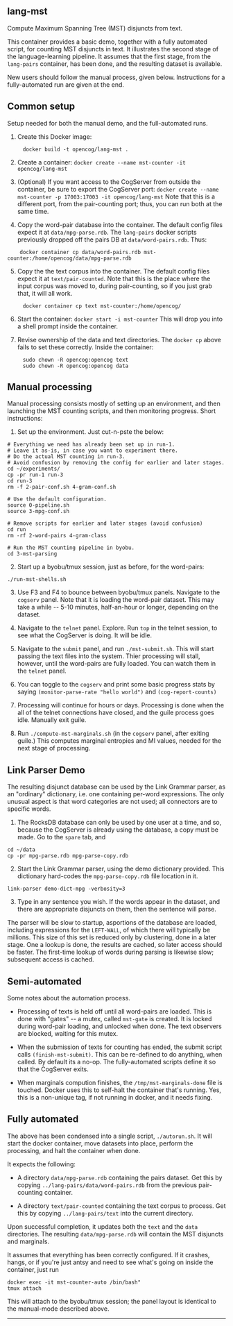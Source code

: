 lang-mst
--------
Compute Maximum Spanning Tree (MST) disjuncts from text.

This container provides a basic demo, together with a fully automated
script, for counting MST disjuncts in text. It illustrates the second
stage of the language-learning pipeline. It assumes that the first
stage, from the `lang-pairs` container, has been done, and the resulting
dataset is available.

New users should follow the manual process, given below. Instructions
for a fully-automated run are given at the end.

Common setup
------------
Setup needed for both the manual demo, and the full-automated runs.

1. Create this Docker image:
```
     docker build -t opencog/lang-mst .
```
2. Create a container:
   `docker create --name mst-counter -it opencog/lang-mst`

3. (Optional) If you want access to the CogServer from outside the
   container, be sure to export the CogServer port:
   `docker create --name mst-counter -p 17003:17003 -it opencog/lang-mst`
   Note that this is a different port, from the pair-counting port;
   thus, you can run both at the same time.

4. Copy the word-pair database into the container. The default config
   files expect it at `data/mpg-parse.rdb`. The `lang-pairs` docker
   scripts previously dropped off the pairs DB at `data/word-pairs.rdb`.
   Thus:
```
    docker container cp data/word-pairs.rdb mst-counter:/home/opencog/data/mpg-parse.rdb
```

5. Copy the the text corpus into the container. The default config
   files expect it at `text/pair-counted`.  Note that this is the
   place where the input corpus was moved to, during pair-counting,
   so if you just grab that, it will all work.
```
     docker container cp text mst-counter:/home/opencog/
```

6. Start the container: `docker start -i mst-counter`
   This will drop you into a shell prompt inside the container.

7. Revise ownership of the data and text directories. The `docker cp`
   above fails to set these correctly. Inside the container:
```
     sudo chown -R opencog:opencog text
     sudo chown -R opencog:opencog data
```

Manual processing
-----------------
Manual processing consists mostly of setting up an environment, and
then launching the MST counting scripts, and then monitoring progress.
Short instructions:

1. Set up the environment. Just cut-n-pste the below:
```
# Everything we need has already been set up in run-1.
# Leave it as-is, in case you want to experiment there.
# Do the actual MST counting in run-3.
# Avoid confusion by removing the config for earlier and later stages.
cd ~/experiments/
cp -pr run-1 run-3
cd run-3
rm -f 2-pair-conf.sh 4-gram-conf.sh

# Use the default configuration.
source 0-pipeline.sh
source 3-mpg-conf.sh

# Remove scripts for earlier and later stages (avoid confusion)
cd run
rm -rf 2-word-pairs 4-gram-class

# Run the MST counting pipeline in byobu.
cd 3-mst-parsing
```

2. Start up a byobu/tmux session, just as before, for the word-pairs:
```
./run-mst-shells.sh
```

3. Use F3 and F4 to bounce between byobu/tmux panels. Navigate to the
   `cogserv` panel. Note that it is loading the word-pair dataset. This
   may take a while -- 5-10 minutes, half-an-hour or longer, depending on
   the dataset.

4. Navigate to the `telnet` panel. Explore. Run `top` in the telnet
   session, to see what the CogServer is doing. It will be idle.

5. Navigate to the `submit` panel, and run `./mst-submit.sh`. This will
   start passing the text files into the system. Thier processing will
   stall, however, until the word-pairs are fully loaded.  You can watch
   them in the `telnet` panel.

6. You can toggle to the `cogserv` and print some basic progress stats
   by saying `(monitor-parse-rate "hello world")` and `(cog-report-counts)`

7. Processing will continue for hours or days. Processing is done when
   the all of the telnet connections have closed, and the guile process
   goes idle. Manually exit guile.

8. Run `./compute-mst-marginals.sh` (in the `cogserv` panel, after
   exiting guile.) This computes marginal entropies and MI values,
   needed for the next stage of processing.


Link Parser Demo
----------------
The resulting disjunct database can be used by the Link Grammar parser,
as an "ordinary" dictionary, i.e. one containing per-word expressions.
The only unusual aspect is that word categories are not used; all
connectors are to specific words.

1. The RocksDB database can only be used by one user at a time, and so,
   because the CogServer is already using the database, a copy must be
   made. Go to the `spare` tab, and
```
cd ~/data
cp -pr mpg-parse.rdb mpg-parse-copy.rdb
```

2. Start the Link Grammar parser, using the demo dictionary provided.
   This dictionary hard-codes the `mpg-parse-copy.rdb` file location
   in it.
```
link-parser demo-dict-mpg -verbosity=3
```

3. Type in any sentence you wish. If the words appear in the dataset,
   and there are appropriate disjuncts on them, then the sentence will
   parse.

The parser will be slow to startup, asportions of the database are
loaded, including expressions for the `LEFT-WALL`, of which there will
typically be millions. This size of this set is reduced only by
clustering, done in a later stage. One a lookup is done, the results
are cached, so later access should be faster. The first-time lookup
of words during parsing is likewise slow; subsequent access is cached.


Semi-automated
--------------
Some notes about the automation process.

* Processing of texts is held off until all word-pairs are loaded. This
  is done with "gates" -- a mutex, called `mst-gate` is created. It is
  locked during word-pair loading, and unlocked when done. The text
  observers are blocked, waiting for this mutex.

* When the submission of texts for counting has ended, the submit script
  calls `(finish-mst-submit)`.  This can be re-defined to do anything,
  when called. By default its a no-op. The fully-automated scripts define
  it so that the CogServer exits.

* When marginals compution finishes, the `/tmp/mst-marginals-done` file
  is touched. Docker uses this to self-halt the container that's running.
  Yes, this is a non-unique tag, if not running in docker, and it needs
  fixing.


Fully automated
---------------
The above has been condensed into a single script, `./autorun.sh`.
It will start the docker container, move datasets into place, perform
the processing, and halt the container when done.

It expects the following:
* A directory `data/mpg-parse.rdb` containing the pairs dataset. Get
  this by copying `../lang-pairs/data/word-pairs.rdb` from the previous
  pair-counting container.

* A directory `text/pair-counted` containing the text corpus to process.
  Get this by copying `../lang-pairs/text` into the current directory.

Upon successful completion, it updates both the `text` and the `data`
directories. The resulting `data/mpg-parse.rdb` will contain the MST
disjuncts and marginals.

It assumes that everything has been correctly configured. If it crashes,
hangs, or if you're just antsy and need to see what's going on inside
the container, just run
```
docker exec -it mst-counter-auto /bin/bash"
tmux attach
```
This will attach to the byobu/tmux session; the panel layout is
identical to the manual-mode described above.

------
